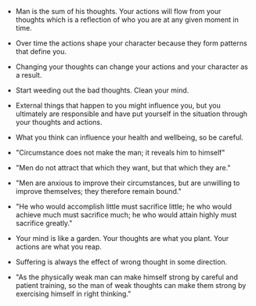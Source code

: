 * Man is the sum of his thoughts. Your actions will flow from your thoughts which is a reflection of who you are at any given moment in time.

* Over time the actions shape your character because they form patterns that define you.

* Changing your thoughts can change your actions and your character as a result.
  
* Start weeding out the bad thoughts. Clean your mind.

* External things that happen to you might influence you, but you ultimately are responsible and have put yourself in the situation through your thoughts and actions.

* What you think can influence your health and wellbeing, so be careful.

* "Circumstance does not make the man; it reveals him to himself"

* "Men do not attract that which they want, but that which they are."

* "Men are anxious to improve their circumstances, but are unwilling to improve themselves; they therefore remain bound."

* "He who would accomplish little must sacrifice little; he who would achieve much must sacrifice much; he who would attain highly must sacrifice greatly."

* Your mind is like a garden. Your thoughts are what you plant. Your actions are what you reap.

* Suffering is always the effect of wrong thought in some direction.

* "As the physically weak man can make himself strong by careful and patient training, so the man of weak thoughts can make them strong by exercising himself in right thinking."